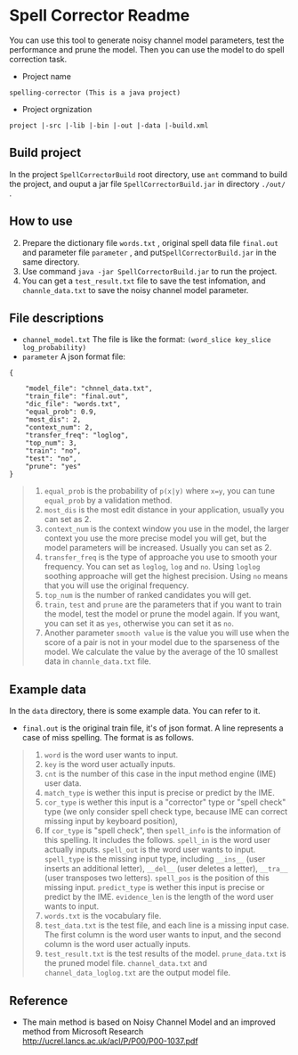 Spell Corrector Readme
======================
You can use this tool to generate noisy channel model parameters, test the performance and prune the model. Then you can use the model to do spell correction task.

+ Project name
```
spelling-corrector (This is a java project)
```
+  Project orgnization
```
project |-src |-lib |-bin |-out |-data |-build.xml
```

Build project
---------
In the project `SpellCorrectorBuild` root directory, use `ant` command to build the project, and ouput a jar file `SpellCorrectorBuild.jar`  in directory `./out/` .

How to use
---------
2. Prepare the dictionary file `words.txt` , original spell data file `final.out`  and parameter file `parameter` , and put`SpellCorrectorBuild.jar`  in the same directory.
3. Use command `java -jar SpellCorrectorBuild.jar` to run the project.
4. You can get a `test_result.txt`  file to save the test infomation, and `channle_data.txt` to save the noisy channel model parameter.

File descriptions
---------
- `channel_model.txt`
The file is like the format:
`(word_slice key_slice log_probability)`
- `parameter`
A json format file:
```
{

	"model_file": "chnnel_data.txt",
	"train_file": "final.out",
	"dic_file": "words.txt",
	"equal_prob": 0.9,
	"most_dis": 2,
	"context_num": 2,
	"transfer_freq": "loglog",
	"top_num": 3,
	"train": "no",
	"test": "no",
	"prune": "yes"
}
```

> 1. `equal_prob` is the probability of `p(x|y)` where `x=y`, you can tune `equal_prob` by a validation method.
> 2. `most_dis` is the most edit distance in your application, usually you can set as 2.
> 3. `context_num` is the context window you use in the model, the larger context you use the more precise model you will get, but the model parameters will be increased.   Usually you can set as 2.
> 4. `transfer_freq` is the type of approache you use to smooth your frequency. You can set as `loglog`, `log` and `no`.  Using `loglog` soothing approache will get the highest precision. Using `no` means that you will use the original frequency.
> 5. `top_num` is the number of ranked candidates you will get. 
> 6. `train`, `test` and `prune` are the parameters that if you want to train the model, test the model or prune the model again. If you want, you can set it as `yes`, otherwise you can set it as `no`.
> 7. Another parameter `smooth value` is the value you will use when the score of a pair is not in your model due to the sparseness of the model. We calculate the value by the average of the 10 smallest data in `channle_data.txt` file.

Example data
------------
In the `data` directory, there is some example data. You can refer to it.
+ `final.out` is the original train file, it's of json format. A line represents a case of miss spelling. The format is as follows.

> 1. `word` is the word user wants to input.
> 2. `key` is the word user actually inputs.
> 3. `cnt` is the number of this case in the input method engine (IME) user data.
> 4. `match_type` is wether this input is precise or predict by the IME.
> 5. `cor_type` is wether this input is a "corrector" type or "spell check" type (we only consider spell check type, because IME can correct missing input by keyboard position), 
> 6. If `cor_type` is "spell check", then `spell_info` is the information of this spelling. It includes the follows. `spell_in` is the word user actually inputs. `spell_out` is the word user wants to input. `spell_type` is the missing input type, including `__ins__` (user inserts an additional letter), `__del__` (user deletes a letter), `__tra__` (user transposes two letters). `spell_pos` is the position of this missing input. `predict_type` is wether this input is precise or predict by the IME. `evidence_len` is the length of the word user wants to input.
> 7. `words.txt` is the vocabulary file.
> 8. `test_data.txt` is the test file, and each line is a missing input case. The first column is the word user wants to input, and the second column is the word user actually inputs.
> 9. `test_result.txt` is the test results of the model. `prune_data.txt` is the pruned model file. `channel_data.txt` and `channel_data_loglog.txt` are the output model file.

Reference
---------
+  The main method is based on Noisy Channel Model and an improved method from Microsoft Research http://ucrel.lancs.ac.uk/acl/P/P00/P00-1037.pdf
